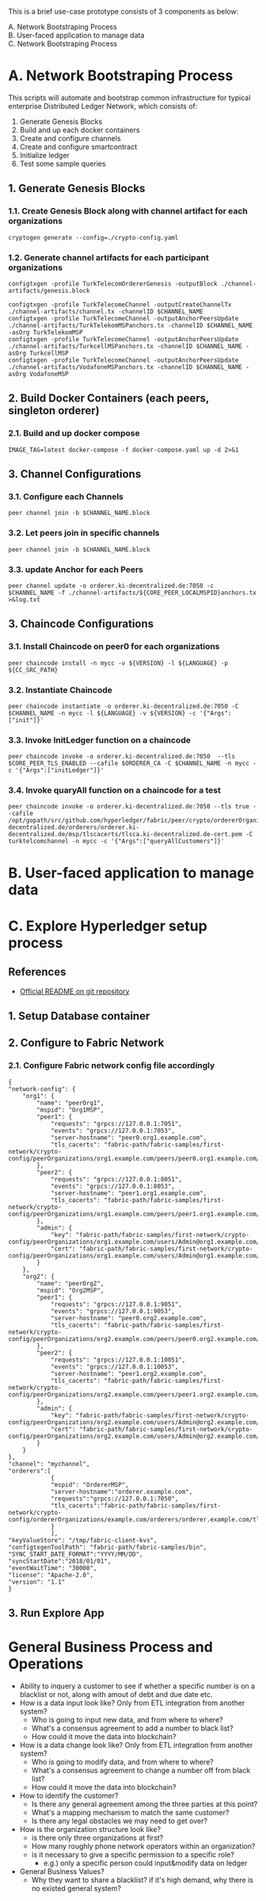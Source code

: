 
This is a brief use-case prototype consists of 3 components as below:

A. Network Bootstraping Process  
B. User-faced application to manage data  
C. Network Bootstraping Process  


# A. Network Bootstraping Process

This scripts will automate and bootstrap common infrastructure for typical enterprise Distributed Ledger Network, which consists of:

1. Generate Genesis Blocks
2. Build and up each docker containers
3. Create and configure channels
4. Create and configure smartcontract
5. Initialize ledger
6. Test some sample queries

## 1. Generate Genesis Blocks

### 1.1. Create Genesis Block along with channel artifact for each organizations

```
cryptogen generate --config=./crypto-config.yaml
```

### 1.2. Generate channel artifacts for each participant organizations

```
configtxgen -profile TurkTelecomOrdererGenesis -outputBlock ./channel-artifacts/genesis.block

configtxgen -profile TurkTelecomeChannel -outputCreateChannelTx ./channel-artifacts/channel.tx -channelID $CHANNEL_NAME
configtxgen -profile TurkTelecomeChannel -outputAnchorPeersUpdate ./channel-artifacts/TurkTelekomMSPanchors.tx -channelID $CHANNEL_NAME -asOrg TurkTelekomMSP
configtxgen -profile TurkTelecomeChannel -outputAnchorPeersUpdate ./channel-artifacts/TurkcellMSPanchors.tx -channelID $CHANNEL_NAME -asOrg TurkcellMSP
configtxgen -profile TurkTelecomeChannel -outputAnchorPeersUpdate ./channel-artifacts/VodafoneMSPanchors.tx -channelID $CHANNEL_NAME -asOrg VodafoneMSP
```

## 2. Build Docker Containers (each peers, singleton orderer)

### 2.1. Build and up docker compose
```
IMAGE_TAG=latest docker-compose -f docker-compose.yaml up -d 2>&1
```

## 3. Channel Configurations

### 3.1. Configure each Channels
```
peer channel join -b $CHANNEL_NAME.block
```

### 3.2. Let peers join in specific channels
```
peer channel join -b $CHANNEL_NAME.block
```

### 3.3. update Anchor for each Peers
```
peer channel update -o orderer.ki-decentralized.de:7050 -c $CHANNEL_NAME -f ./channel-artifacts/${CORE_PEER_LOCALMSPID}anchors.tx >&log.txt
```

## 3. Chaincode Configurations

### 3.1. Install Chaincode on peer0 for each organizations
```
peer chaincode install -n mycc -v ${VERSION} -l ${LANGUAGE} -p ${CC_SRC_PATH}
```

### 3.2. Instantiate Chaincode
```
peer chaincode instantiate -o orderer.ki-decentralized.de:7050 -C $CHANNEL_NAME -n mycc -l ${LANGUAGE} -v ${VERSION} -c '{"Args":["init"]}'
```

### 3.3. Invoke InitLedger function on a chaincode
```
peer chaincode invoke -o orderer.ki-decentralized.de:7050  --tls $CORE_PEER_TLS_ENABLED --cafile $ORDERER_CA -C $CHANNEL_NAME -n mycc -c '{"Args":["initLedger"]}'
```

### 3.4. Invoke quaryAll function on a chaincode for a test
```
peer chaincode invoke -o orderer.ki-decentralized.de:7050 --tls true --cafile /opt/gopath/src/github.com/hyperledger/fabric/peer/crypto/ordererOrganizations/ki-decentralized.de/orderers/orderer.ki-decentralized.de/msp/tlscacerts/tlsca.ki-decentralized.de-cert.pem -C turktelcomchannel -n mycc -c '{"Args":["queryAllCustomers"]}'
```

# B. User-faced application to manage data



# C. Explore Hyperledger setup process

## References

- [Official README on git repository](https://github.com/hyperledger/blockchain-explorer)

## 1. Setup Database container

## 2. Configure to Fabric Network

### 2.1. Configure Fabric network config file accordingly

```
{
"network-config": {
	"org1": {
		"name": "peerOrg1",
		"mspid": "Org1MSP",
		"peer1": {
			"requests": "grpcs://127.0.0.1:7051",
			"events": "grpcs://127.0.0.1:7053",
			"server-hostname": "peer0.org1.example.com",
			"tls_cacerts": "fabric-path/fabric-samples/first-network/crypto-config/peerOrganizations/org1.example.com/peers/peer0.org1.example.com/tls/ca.crt"
		},
		"peer2": {
			"requests": "grpcs://127.0.0.1:8051",
			"events": "grpcs://127.0.0.1:8053",
			"server-hostname": "peer1.org1.example.com",
			"tls_cacerts": "fabric-path/fabric-samples/first-network/crypto-config/peerOrganizations/org1.example.com/peers/peer1.org1.example.com/tls/ca.crt"
		},
		"admin": {
			"key": "fabric-path/fabric-samples/first-network/crypto-config/peerOrganizations/org1.example.com/users/Admin@org1.example.com/msp/keystore",
			"cert": "fabric-path/fabric-samples/first-network/crypto-config/peerOrganizations/org1.example.com/users/Admin@org1.example.com/msp/signcerts"
		}
	},
	"org2": {
		"name": "peerOrg2",
		"mspid": "Org2MSP",
		"peer1": {
			"requests": "grpcs://127.0.0.1:9051",
			"events": "grpcs://127.0.0.1:9053",
			"server-hostname": "peer0.org2.example.com",
			"tls_cacerts": "fabric-path/fabric-samples/first-network/crypto-config/peerOrganizations/org2.example.com/peers/peer0.org2.example.com/tls/ca.crt"
		},
		"peer2": {
			"requests": "grpcs://127.0.0.1:10051",
			"events": "grpcs://127.0.0.1:10053",
			"server-hostname": "peer1.org2.example.com",
			"tls_cacerts": "fabric-path/fabric-samples/first-network/crypto-config/peerOrganizations/org2.example.com/peers/peer1.org2.example.com/tls/ca.crt"
		},
		"admin": {
			"key": "fabric-path/fabric-samples/first-network/crypto-config/peerOrganizations/org2.example.com/users/Admin@org2.example.com/msp/keystore",
			"cert": "fabric-path/fabric-samples/first-network/crypto-config/peerOrganizations/org2.example.com/users/Admin@org2.example.com/msp/signcerts"
		}
	}
},
"channel": "mychannel",
"orderers":[
			{
			"mspid": "OrdererMSP",
			"server-hostname":"orderer.example.com",
			"requests":"grpcs://127.0.0.1:7050",
			"tls_cacerts":"fabric-path/fabric-samples/first-network/crypto-config/ordererOrganizations/example.com/orderers/orderer.example.com/tls/ca.crt"
			}
			],
"keyValueStore": "/tmp/fabric-client-kvs",
"configtxgenToolPath": "fabric-path/fabric-samples/bin",
"SYNC_START_DATE_FORMAT":"YYYY/MM/DD",
"syncStartDate":"2018/01/01",
"eventWaitTime": "30000",
"license": "Apache-2.0",
"version": "1.1"
}
```

## 3. Run Explore App


# General Business Process and Operations

* Ability to inquery a customer to see if whether a specific number is on a blacklist or not, along with amout of debt and due date etc.
* How is a data input look like? Only from ETL integration from another system?
  * Who is going to input new data, and from where to where?
  * What's a consensus agreement to add a number to black list?
  * How could it move the data into blockchain?
* How is a data change look like? Only from ETL integration from another system?
  * Who is going to modify data, and from where to where?
  * What's a consensus agreement to change a number off from black list?
  * How could it move the data into blockchain?
* How to identify the customer?
  * Is there any general agreement among the three parties at this point?
  * What's a mapping mechanism to match the same customer?
  * Is there any legal obstacles we may need to get over?
* How is the organization structure look like?
  * is there only three organizations at first?
  * How many roughly phone network operators within an organization?
  * is it necessary to give a specific permission to a specific role?
    * e.g.) only a specific person could input&modify data on ledger
* General Business Values?
  * Why they want to share a blacklist? if it's high demand, why there is no existed general system?